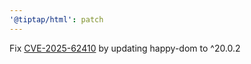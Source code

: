 ```yaml
---
'@tiptap/html': patch
---
```


Fix [CVE-2025-62410](https://www.cve.org/CVERecord?id=CVE-2025-62410) by updating happy-dom to ^20.0.2
